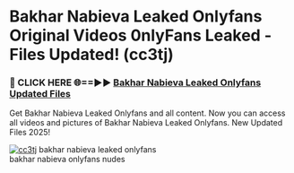 # Bakhar Nabieva Leaked Onlyfans Original Videos 0nlyFans Leaked - Files Updated! (cc3tj)

<h3>🔴 CLICK HERE 🌐==►► <a href="https://tinyurl.com/4seja8ks" rel="nofollow">Bakhar Nabieva Leaked Onlyfans Updated Files</a></h3>

Get Bakhar Nabieva Leaked Onlyfans and all content. Now you can access all videos and pictures of Bakhar Nabieva Leaked Onlyfans. New Updated Files 2025!

[![cc3tj](https://i.imgur.com/EWjZXRe.gif)](https://tinyurl.com/4seja8ks)
bakhar nabieva leaked onlyfans<br>
bakhar nabieva onlyfans nudes